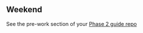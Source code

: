 ## Weekend

See the pre-work section of your [Phase 2 guide repo](../../../../tree/master/phase-2-guide)
